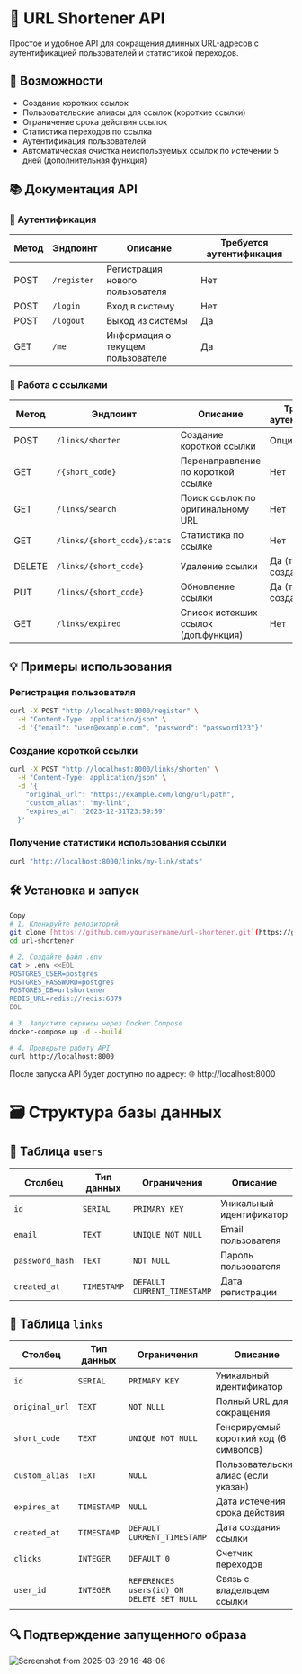 # 🔗 URL Shortener API

Простое и удобное API для сокращения длинных URL-адресов с аутентификацией пользователей и статистикой переходов.


## 🚀 Возможности

- Создание коротких ссылок
- Пользовательские алиасы для ссылок (короткие ссылки)
- Ограничение срока действия ссылок
- Статистика переходов по ссылка
- Аутентификация пользователей
- Автоматическая очистка неиспользуемых ссылок по истечении 5 дней (дополнительная функция)

## 📚 Документация API

### 🔐 Аутентификация

| Метод | Эндпоинт     | Описание                          | Требуется аутентификация |
|-------|--------------|-----------------------------------|--------------------------|
| POST  | `/register`  | Регистрация нового пользователя   | Нет                      |
| POST  | `/login`     | Вход в систему                    | Нет                      |
| POST  | `/logout`    | Выход из системы                  | Да                       |
| GET   | `/me`        | Информация о текущем пользователе | Да                       |

### 🔗 Работа с ссылками

| Метод | Эндпоинт                  | Описание                          | Требуется аутентификация |
|-------|---------------------------|-----------------------------------|--------------------------|
| POST  | `/links/shorten`          | Создание короткой ссылки          | Опционально              |
| GET   | `/{short_code}`           | Перенаправление по короткой ссылке| Нет                      |
| GET   | `/links/search`           | Поиск ссылок по оригинальному URL | Нет                      |
| GET   | `/links/{short_code}/stats`| Статистика по ссылке              | Нет                      |
| DELETE| `/links/{short_code}`     | Удаление ссылки                   | Да (только создатель)    |
| PUT   | `/links/{short_code}`     | Обновление ссылки                 | Да (только создатель)    |
| GET   | `/links/expired`          | Список истекших ссылок (доп.функция)| Нет                      |

## 💡 Примеры использования

### Регистрация пользователя
```bash
curl -X POST "http://localhost:8000/register" \
  -H "Content-Type: application/json" \
  -d '{"email": "user@example.com", "password": "password123"}'
```

### Создание короткой ссылки
```bash
curl -X POST "http://localhost:8000/links/shorten" \
  -H "Content-Type: application/json" \
  -d '{
    "original_url": "https://example.com/long/url/path",
    "custom_alias": "my-link",
    "expires_at": "2023-12-31T23:59:59"
  }'
```

### Получение статистики использования ссылки
```bash
curl "http://localhost:8000/links/my-link/stats"
```

## 🛠 Установка и запуск
```bash
Copy
# 1. Клонируйте репозиторий
git clone [https://github.com/yourusername/url-shortener.git](https://github.com/yanaverina/FastAPI_project.git)
cd url-shortener

# 2. Создайте файл .env
cat > .env <<EOL
POSTGRES_USER=postgres
POSTGRES_PASSWORD=postgres
POSTGRES_DB=urlshortener
REDIS_URL=redis://redis:6379
EOL

# 3. Запустите сервисы через Docker Compose
docker-compose up -d --build

# 4. Проверьте работу API
curl http://localhost:8000
```

После запуска API будет доступно по адресу:
🌐 http://localhost:8000

# 🗃 Структура базы данных

## 📌 Таблица `users`

| Столбец         | Тип данных       | Ограничения               | Описание                |
|-----------------|------------------|---------------------------|-------------------------|
| `id`            | `SERIAL`         | `PRIMARY KEY`             | Уникальный идентификатор|
| `email`         | `TEXT`           | `UNIQUE NOT NULL`         | Email пользователя      |
| `password_hash` | `TEXT`           | `NOT NULL`                | Пароль пользователя     |
| `created_at`    | `TIMESTAMP`      | `DEFAULT CURRENT_TIMESTAMP`| Дата регистрации        |

## 📌 Таблица `links`

| Столбец         | Тип данных       | Ограничения               | Описание                     |
|-----------------|------------------|---------------------------|------------------------------|
| `id`            | `SERIAL`         | `PRIMARY KEY`             | Уникальный идентификатор     |
| `original_url`  | `TEXT`           | `NOT NULL`                | Полный URL для сокращения    |
| `short_code`    | `TEXT`           | `UNIQUE NOT NULL`         | Генерируемый короткий код (6 символов)|
| `custom_alias`  | `TEXT`           | `NULL`                    | Пользовательский алиас (если указан)|
| `expires_at`    | `TIMESTAMP`      | `NULL`                    | Дата истечения срока действия|
| `created_at`    | `TIMESTAMP`      | `DEFAULT CURRENT_TIMESTAMP`| Дата создания ссылки         |
| `clicks`        | `INTEGER`        | `DEFAULT 0`               | Счетчик переходов           |
| `user_id`       | `INTEGER`        | `REFERENCES users(id) ON DELETE SET NULL`| Связь с владельцем ссылки|

## 🔍 Подтверждение запущенного образа
![Screenshot from 2025-03-29 16-48-06](https://github.com/user-attachments/assets/5889bcb8-4623-4d69-a2ed-76b31a77f8bc)

